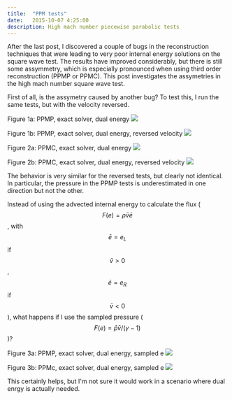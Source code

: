 ```yaml
---
title:  "PPM tests"
date:   2015-10-07 4:25:00
description: High mach number piecewise parabolic tests 
---
```


After the last post, I discovered a couple of bugs in the reconstruction 
techniques that were leading to very poor internal energy 
solutions on the square wave test. The results have improved considerably, 
but there is still some assymmetry, which is especially pronounced when using 
third order reconstruction (PPMP or PPMC). This post investigates the assymetries 
in the high mach number square wave test.

First of all, is the assymetry caused by another bug? To test this, I run the 
same tests, but with the velocity reversed.

Figure 1a: PPMP, exact solver, dual energy
<img src="{{ site.url }}assets/images/PPMP_exact_M800_de.png">

Figure 1b: PPMP, exact solver, dual energy, reversed velocity
<img src="{{ site.url }}assets/images/PPMP_exact_M800_de_reverse.png">

Figure 2a: PPMC, exact solver, dual energy
<img src="{{ site.url }}assets/images/PPMC_exact_M800_de.png">

Figure 2b: PPMC, exact solver, dual energy, reversed velocity
<img src="{{ site.url }}assets/images/PPMC_exact_M800_de_reverse.png">

The behavior is very similar for the reversed tests, but clearly not identical. 
In particular, the pressure in the PPMP tests is underestimated in one direction 
but not the other.

Instead of using the advected internal energy to calculate the 
flux ($$F(e) = \bar{\rho}\bar{v}\bar{e}$$, with $$\bar{e} = e_{L}$$ if $$\bar{v} > 0$$, 
$$\bar{e} = e_{R}$$ if $$\bar{v} < 0$$), what happens if I use the sampled pressure 
($$F(e) = \bar{p}\bar{v} / (\gamma - 1)$$)?

Figure 3a: PPMP, exact solver, dual energy, sampled e
<img src="{{ site.url }}assets/images/PPMP_exact_M800_se.png">

Figure 3b: PPMc, exact solver, dual energy, sampled e
<img src="{{ site.url }}assets/images/PPMC_exact_M800_se.png">

This certainly helps, but I'm not sure it would work in a scenario where dual enrgy 
is actually needed.
